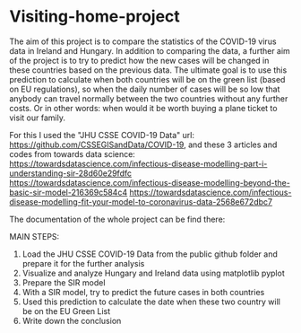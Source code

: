 # Visiting-home-project

The aim of this project is to compare the statistics of the COVID-19 virus data in Ireland and Hungary. 
In addition to comparing the data, a further aim of the project is to try to predict how the new cases will be changed in these countries based on the previous data. 
The ultimate goal is to use this prediction to calculate when both countries will be on the green list (based on EU regulations), 
so when the daily number of cases will be so low that anybody can travel normally between the two countries without any further costs. 
Or in other words: when would it be worth buying a plane ticket to visit our family.  
 
For this I used the "JHU CSSE COVID-19 Data" url: https://github.com/CSSEGISandData/COVID-19, 
and these 3 articles and codes from towards data science: 
https://towardsdatascience.com/infectious-disease-modelling-part-i-understanding-sir-28d60e29fdfc
https://towardsdatascience.com/infectious-disease-modelling-beyond-the-basic-sir-model-216369c584c4
https://towardsdatascience.com/infectious-disease-modelling-fit-your-model-to-coronavirus-data-2568e672dbc7
 
The documentation of the whole project can be find there: 
 
MAIN STEPS:
 
1. Load the JHU CSSE COVID-19 Data from the public github folder and prepare it for the further analysis
2. Visualize and analyze Hungary and Ireland data using matplotlib pyplot
3. Prepare the SIR model
3. With a SIR model, try to predict the future cases in both countries
4. Used this prediction to calculate the date when these two country will be on the EU Green List
5. Write down the conclusion

